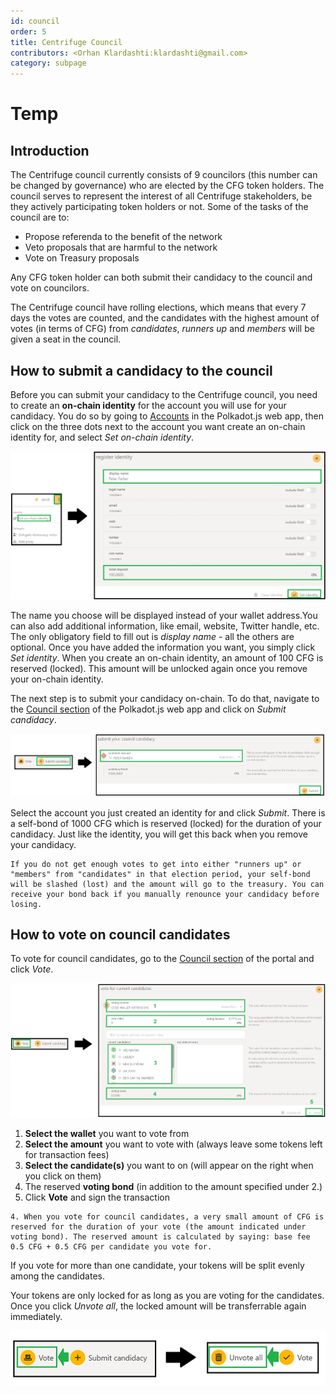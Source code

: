 ```yaml
---
id: council
order: 5
title: Centrifuge Council
contributors: <Orhan Klardashti:klardashti@gmail.com>
category: subpage
---
```


# Temp

## Introduction

The Centrifuge council currently consists of 9 councilors (this number can be changed by governance) who are elected by the CFG token holders. The council serves to represent the interest of all Centrifuge stakeholders, be they actively participating token holders or not. Some of the tasks of the council are to:

* Propose referenda to the benefit of the network
* Veto proposals that are harmful to the network
* Vote on Treasury proposals

Any CFG token holder can both submit their candidacy to the council and vote on councilors.

The Centrifuge council have rolling elections, which means that every 7 days the votes are counted, and the candidates with the highest amount of votes (in terms of CFG) from *candidates*, *runners up* and *members* will be given a seat in the council.

## How to submit a candidacy to the council

Before you can submit your candidacy to the Centrifuge council, you need to create an **on-chain identity** for the account you will use for your candidacy. You do so by going to [Accounts](https://polkadot.js.org/apps/?rpc=wss%3A%2F%2Ffullnode.parachain.centrifuge.io#/accounts) in the Polkadot.js web app, then click on the three dots next to the account you want create an on-chain identity for, and select *Set on-chain identity*.

![](./images/SetIdentity.png)

The name you choose will be displayed instead of your wallet address.You can also add additional information, like email, website, Twitter handle, etc. The only obligatory field to fill out is *display name* - all the others are optional. Once you have added the information you want, you simply click *Set identity*. When you create an on-chain identity, an amount of 100 CFG is reserved (locked). This amount will be unlocked again once you remove your on-chain identity.

The next step is to submit your candidacy on-chain. To do that, navigate to the [Council section](https://polkadot.js.org/apps/?rpc=wss%3A%2F%2Ffullnode.parachain.centrifuge.io#/council) of the Polkadot.js web app and click on *Submit candidacy*.

![](./images/SubmitCandidacy.png)

Select the account you just created an identity for and click *Submit*. There is a self-bond of 1000 CFG which is reserved (locked) for the duration of your candidacy. Just like the identity, you will get this back when you remove your candidacy.

```
If you do not get enough votes to get into either "runners up" or "members" from "candidates" in that election period, your self-bond will be slashed (lost) and the amount will go to the treasury. You can receive your bond back if you manually renounce your candidacy before losing.
```

## How to vote on council candidates

To vote for council candidates, go to the [Council section](https://polkadot.js.org/apps/?rpc=wss%3A%2F%2Ffullnode.parachain.centrifuge.io#/council) of the portal and click *Vote*.

![](./images/VoteCandidates.png)

1. **Select the wallet** you want to vote from
2. **Select the amount** you want to vote with (always leave some tokens left for transaction fees)
3. **Select the candidate(s)** you want to on (will appear on the right when you click on them)
4. The reserved **voting bond** (in addition to the amount specified under 2.)
5. Click **Vote** and sign the transaction
```
4. When you vote for council candidates, a very small amount of CFG is reserved for the duration of your vote (the amount indicated under voting bond). The reserved amount is calculated by saying: base fee 0.5 CFG + 0.5 CFG per candidate you vote for. 
```
If you vote for more than one candidate, your tokens will be split evenly among the candidates.



Your tokens are only locked for as long as you are voting for the candidates. Once you click *Unvote all*, the locked amount will be transferrable again immediately.

![](./images/Unvote.png)